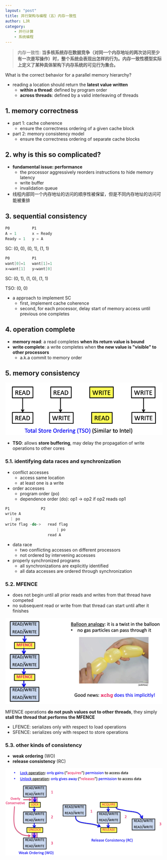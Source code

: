 ```yaml
---
layout: "post"
title: 并行架构与编程（五）内存一致性
author: LJR
category:
    - 并行计算
    - 系统编程
---
```


> 内存一致性: **当多核系统存在数据竞争（对同一个内存地址的两次访问至少有一次是写操作）时，整个系统会表现出怎样的行为。内存一致性模型实际上定义了某种具体架构下内存系统的可见行为集合。**

What is the correct behavior for a parallel memory hierarchy?

+ reading a location should return the **latest value written**
  + **within a thread**: defined by program order
  + **across threads**: defined by a valid interleaving of threads

## 1. memory correctness

+ part 1: cache coherence
  + ensure the correctness ordering of a given cache block
+ part 2: memory consistency model
  + ensure the correctness ordering of separate cache blocks

## 2. why is this so complicated?

+ **fundamental issue: performance**
  + the processor aggressively reorders instructions to hide memory latency
  + write buffer
  + invalidation queue
+ 线程内部同一个内存地址的访问的顺序性被保留，但是不同内存地址的访问可能被重排

## 3. sequential consistency

```c
P0          P1
A = 1       x = Ready
Ready = 1   y = A
```

SC: (0, 0), (0, 1), (1, 1)

```c
P0          P1
want[0]=1   want[1]=1
x=want[1]   y=want[0]
```

SC: (0, 1), (1, 0), (1, 1)

TSO: (0, 0)

+ a approach to implement SC
  + first, implement cache coherence
  + second, for each processor, delay start of memory access until previous one completes

## 4. operation complete

+ **memory read**: a read completes **when its return value is bound**
+ **write complete**: a write completes when **the new value is "visible" to other processors**
  + a.k.a commit to memory order

## 5. memory consistency

![](/assets/images/pp/5-3.png)

+ **TSO**: allows **store buffering**, may delay the propagation of write operations to other cores

### 5.1. identifying data races and synchronization

+ conflict accesses
  + access same location
  + at least one is a write
+ order accesses
  + program order (po)
  + dependence order (do): op1 -> op2 if op2 reads op1

```c
P1              P2
write A
  ｜ po
write flag -do->   read flag
                       | po
                   read A
```

+ data race
  + two conflicting accesses on different processors
  + not ordered by intervening accesses
+ properly synchronized programs
  + all synchronizations are explicitly identified
  + all data accesses are ordered through synchronization

### 5.2. MFENCE

+ does not begin until all prior reads and writes from that thread have competed
+ no subsequent read or write from that thread can start until after it finishes

![](/assets/images/pp/5-1.png)

MFENCE operations **do not push values out to other threads**, they simply **stall the thread that performs the MFENCE**

+ LFENCE: serializes only with respect to load operations
+ SFENCE: serializes only with respect to store operations

### 5.3. other kinds of consistency

+ **weak ordering** (WO)
+ **release consistency** (RC)

![](/assets/images/pp/5-2.png)

